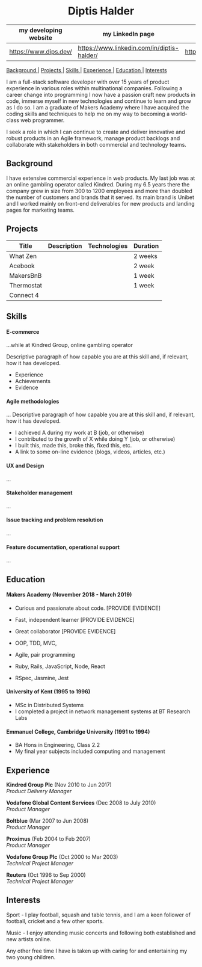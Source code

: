 <h1 align="center">Diptis Halder</h1>

|   my developing website	| my LinkedIn page  	| my Medium posts  	|
|---	|---	|---	|
| https://www.dips.dev/ | https://www.linkedin.com/in/diptis-halder/ | https://medium.com/@diptis.halder |


[Background ](#background) | 
[Projects ](#projects) | 
[Skills ](#skills) | 
[Experience ](#experience) | 
[Education ](#education) | 
[Interests ](#interests) 

I am a full-stack software developer with over 15 years of product experience in various roles within multinational companies. Following a career change into programming I now have a passion craft new products in code, immerse myself in new technologies and continue to learn and grow as I do so. I am a graduate of Makers Academy where I have acquired the coding skills and techniques to help me on my way to becoming a world-class web programmer.

I seek a role in which I can continue to create and deliver innovative and robust products in an Agile framework, manage product backlogs and collaborate with stakeholders in both commercial and technology teams.

## Background
I have extensive commercial experience in web products. My last job was at an online gambling operator called Kindred. During my 6.5 years there the company grew in size from 300 to 1200 employees and more than doubled the number of customers and brands that it served. Its main brand is Unibet and I worked mainly on front-end deliverables for new products and landing pages for marketing teams.

## Projects
| Title	| Description	| Technologies | Duration |
|---	|---	|---	|---	|
| What Zen |   	|   	| 2 weeks  	|
| Acebook	|   	|   	| 2 week |
| MakersBnB	|   	|   	| 1 week	|
| Thermostat |   	|   	| 1 week |
| Connect 4	|   	|   	|   	|

## Skills

#### 

#### E-commerce
...while at Kindred Group, online gambling operator

Descriptive paragraph of how capable you are at this skill and, if relevant, how it has developed.

- Experience
- Achievements
- Evidence

#### Agile methodologies
... 
Descriptive paragraph of how capable you are at this skill and, if relevant, how it has developed.

- I achieved A during my work at B (job, or otherwise)
- I contributed to the growth of X while doing Y (job, or otherwise)
- I built this, made this, broke this, fixed this, etc.
- A link to some on-line evidence (blogs, videos, articles, etc.)
#### UX and Design
...

#### Stakeholder management
...

#### Issue tracking and problem resolution
...

#### Feature documentation, operational support
...

## Education

#### Makers Academy (November 2018 - March 2019)

- Curious and passionate about code. [PROVIDE EVIDENCE]
- Fast, independent learner [PROVIDE EVIDENCE]
- Great collaborator [PROVIDE EVIDENCE]

- OOP, TDD, MVC,
- Agile, pair programming
- Ruby, Rails, JavaScript, Node, React
- RSpec, Jasmine, Jest

#### University of Kent (1995 to 1996)

- MSc in Distributed Systems 
- I completed a project in network management systems at BT Research Labs

#### Emmanuel College, Cambridge University (1991 to 1994)

- BA Hons in Engineering, Class 2.2
- My final year subjects included computing and management

## Experience

**Kindred Group Plc** (Nov 2010 to Jun 2017)  
*Product Delivery Manager*

**Vodafone Global Content Services** (Dec 2008 to July 2010)  
*Product Manager*

**Boltblue** (Mar 2007 to Jun 2008)  
*Product Manager*

**Proximus** (Feb 2004 to Feb 2007)  
*Product Manager*

**Vodafone Group Plc** (Oct 2000 to Mar 2003)  
*Technical Project Manager*

**Reuters** (Oct 1996 to Sep 2000)  
*Technical Project Manager*

## Interests
Sport - I play football, squash and table tennis, and I am a keen follower of football, cricket and a few other sports.

Music - I enjoy attending music concerts and following both established and new artists online.

Any other free time I have is taken up with caring for and entertaining my two young children.
